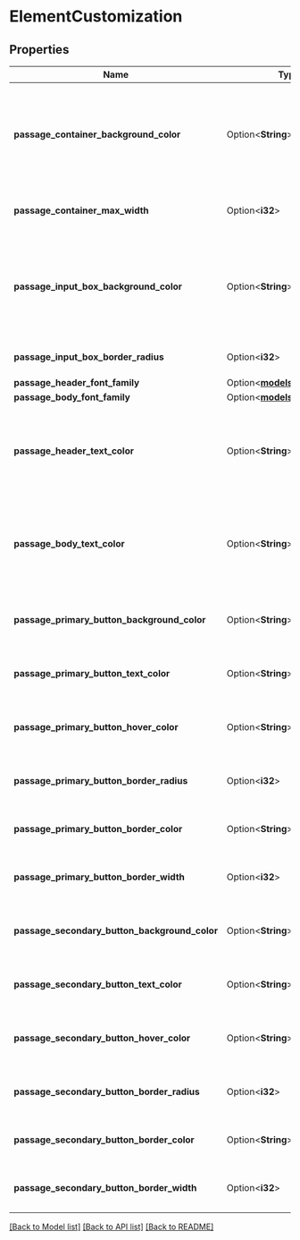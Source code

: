 # ElementCustomization

## Properties

Name | Type | Description | Notes
------------ | ------------- | ------------- | -------------
**passage_container_background_color** | Option<**String**> | Container background color in hex. Default is `#ffffff` in light mode & `#383838` in dark mode.  | [optional]
**passage_container_max_width** | Option<**i32**> | Maximum width of container (px) | [optional][default to 300]
**passage_input_box_background_color** | Option<**String**> | Input box background color in hex. Default is `#ffffff` in light mode & `#4b4b4b` in dark mode.  | [optional]
**passage_input_box_border_radius** | Option<**i32**> | Input box border radius (px) | [optional][default to 5]
**passage_header_font_family** | Option<[**models::FontFamily**](FontFamily.md)> |  | [optional]
**passage_body_font_family** | Option<[**models::FontFamily**](FontFamily.md)> |  | [optional]
**passage_header_text_color** | Option<**String**> | Header text color in hex. Default is `#222222` in light mode & `#f3f3f3` in dark mode.  | [optional]
**passage_body_text_color** | Option<**String**> | Body text color in hex. Default is `#222222` in light mode & `#f3f3f3` in dark mode.  | [optional]
**passage_primary_button_background_color** | Option<**String**> | Primary button background colour (hex) | [optional][default to #121212]
**passage_primary_button_text_color** | Option<**String**> | Primary button font colour (hex) | [optional][default to #f3f3f3]
**passage_primary_button_hover_color** | Option<**String**> | Primary button background on hover (hex) | [optional][default to #4d4d4d]
**passage_primary_button_border_radius** | Option<**i32**> | Primary button border radius (px) | [optional][default to 5]
**passage_primary_button_border_color** | Option<**String**> | Primary button border color | [optional][default to #121212]
**passage_primary_button_border_width** | Option<**i32**> | Primary button border width (px) | [optional][default to 0]
**passage_secondary_button_background_color** | Option<**String**> | Secondary button background colour (hex) | [optional][default to #ffffff]
**passage_secondary_button_text_color** | Option<**String**> | Secondary button font colour (hex) | [optional][default to #222222]
**passage_secondary_button_hover_color** | Option<**String**> | Secondary button background on hover (hex) | [optional][default to #d7d7d7]
**passage_secondary_button_border_radius** | Option<**i32**> | Secondary button border radius (px) | [optional][default to 5]
**passage_secondary_button_border_color** | Option<**String**> | Secondary button border color | [optional][default to #d7d7d7]
**passage_secondary_button_border_width** | Option<**i32**> | Secondary button border width (px) | [optional][default to 1]

[[Back to Model list]](../README.md#documentation-for-models) [[Back to API list]](../README.md#documentation-for-api-endpoints) [[Back to README]](../README.md)


